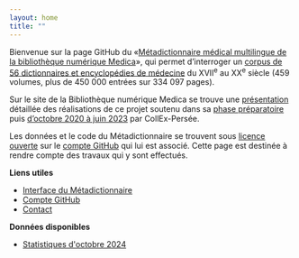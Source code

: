 ```yaml
---
layout: home
title: ""
---
```


Bienvenue sur la page GitHub du «[Métadictionnaire médical multilingue de la bibliothèque numérique Medica](https://www.biusante.parisdescartes.fr/histoire/medica/metadictionnaire/)», qui permet d’interroger un [corpus de 56 dictionnaires et encyclopédies de médecine](https://www.biusante.parisdescartes.fr/histoire/medica/corpus-metadictionnaire.php) du XVII<sup>e</sup> au XX<sup>e</sup> siècle (459 volumes, plus de 450 000 entrées sur 334 097 pages).

Sur le site de la Bibliothèque numérique Medica se trouve une [présentation](https://www.biusante.parisdescartes.fr/histoire/medica/presentation-metadictionnaire.php) détaillée des réalisations de ce projet soutenu dans sa [phase préparatoire](https://www.collexpersee.eu/projet/metadictmedprojet/) puis [d’octobre 2020 à juin 2023](https://www.collexpersee.eu/projet/metadictionnaire-medical-multilingue/) par CollEx-Persée.

Les données et le code du Métadictionnaire se trouvent sous [licence ouverte](https://www.etalab.gouv.fr/licence-ouverte-open-licence/) sur le [compte GitHub](https://github.com/biusante) qui lui est associé. Cette page est destinée à rendre compte des travaux qui y sont effectués.

**Liens utiles**

- [Interface du Métadictionnaire](https://www.biusante.parisdescartes.fr/histoire/medica/metadictionnaire/) 
- [Compte GitHub](https://github.com/biusante)
- [Contact](mailto:etymologika@gmail.com)

**Données disponibles**

- [Statistiques d'octobre 2024](https://biusante.github.io/updates/statistiques-octobre2024.html) 
